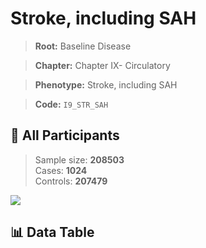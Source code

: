 # Stroke, including SAH

> **Root:** Baseline Disease  

> **Chapter:** Chapter IX- Circulatory  

> **Phenotype:** Stroke, including SAH  

> **Code:** `I9_STR_SAH`

## 🧪 All Participants  
> Sample size: **208503**  
> Cases: **1024**  
> Controls: **207479**
<img src="/Sensitive/Figures/ALL/Baseline/I9_STR_SAH.png"/>

## 📊 Data Table
<CsvTableMRF src="/Sensitive/Data/ALL/Baseline/LG_I9_STR_SAH.csv"/>

